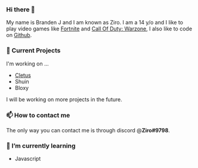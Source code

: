 ### Hi there 👋

<!--
**ZiroSZN/ZiroSZN** is a ✨ _special_ ✨ repository because its `README.md` (this file) appears on your GitHub profile.

Here are some ideas to get you started: -->

My name is Branden J and I am known as Ziro. I am a 14 y/o and I like to play video games like [Fortnite](https://www.epicgames.com/fortnite/en-US/home) and [Call Of Duty: Warzone](https://www.callofduty.com/warzone), I also like to code on [Github](github.com).

 
### 🔭 Current Projects
I'm working on ...

- [Cletus](https://github.com/CletusDiscordDevs/Cletus)
- Shuin
- Bloxy

I will be working on more projects in the future.

### 📫 How to contact me 
The only way you can contact me is through discord @**Ziro#9798**.


### 🌱 I’m currently learning 

- Javascript
